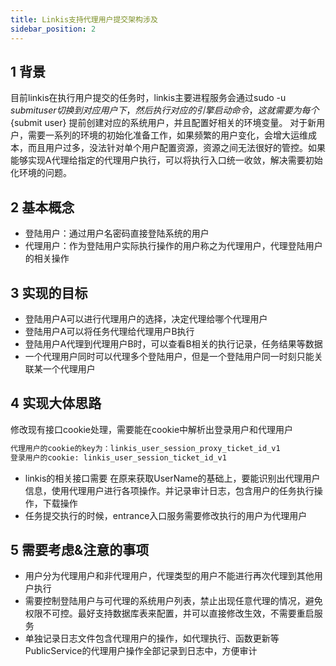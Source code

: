 ```yaml
---
title: Linkis支持代理用户提交架构涉及
sidebar_position: 2
---
```


## 1 背景
目前linkis在执行用户提交的任务时，linkis主要进程服务会通过sudo -u ${submit user} 切换到对应用户下，然后执行对应的引擎启动命令，
这就需要为每个${submit user} 提前创建对应的系统用户，并且配置好相关的环境变量。
对于新用户，需要一系列的环境的初始化准备工作，如果频繁的用户变化，会增大运维成本，而且用户过多，没法针对单个用户配置资源，资源之间无法很好的管控。如果能够实现A代理给指定的代理用户执行，可以将执行入口统一收敛，解决需要初始化环境的问题。

## 2 基本概念
- 登陆用户：通过用户名密码直接登陆系统的用户
- 代理用户：作为登陆用户实际执行操作的用户称之为代理用户，代理登陆用户的相关操作

## 3 实现的目标
- 登陆用户A可以进行代理用户的选择，决定代理给哪个代理用户
- 登陆用户A可以将任务代理给代理用户B执行
- 登陆用户A代理到代理用户B时，可以查看B相关的执行记录，任务结果等数据
- 一个代理用户同时可以代理多个登陆用户，但是一个登陆用户同一时刻只能关联某一个代理用户

## 4 实现大体思路

修改现有接口cookie处理，需要能在cookie中解析出登录用户和代理用户
```html
代理用户的cookie的key为：linkis_user_session_proxy_ticket_id_v1
登录用户的cookie: linkis_user_session_ticket_id_v1

```

- linkis的相关接口需要 在原来获取UserName的基础上，要能识别出代理用户信息，使用代理用户进行各项操作。并记录审计日志，包含用户的任务执行操作，下载操作
- 任务提交执行的时候，entrance入口服务需要修改执行的用户为代理用户

## 5 需要考虑&注意的事项

- 用户分为代理用户和非代理用户，代理类型的用户不能进行再次代理到其他用户执行
- 需要控制登陆用户与可代理的系统用户列表，禁止出现任意代理的情况，避免权限不可控。最好支持数据库表来配置，并可以直接修改生效，不需要重启服务
- 单独记录日志文件包含代理用户的操作，如代理执行、函数更新等PublicService的代理用户操作全部记录到日志中，方便审计

